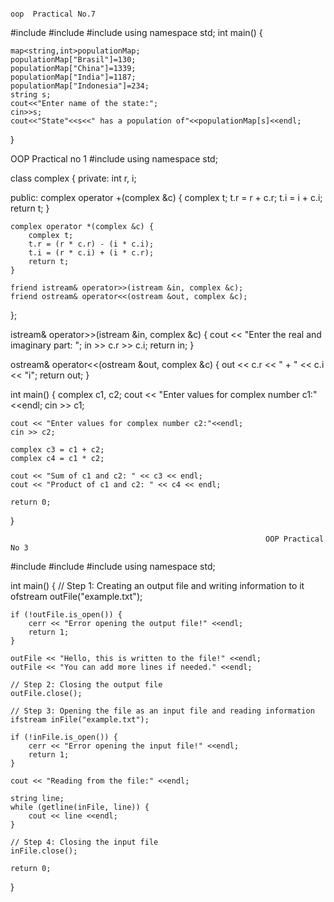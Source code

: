                                                                         oop  Practical No.7

	   

                                                                          
#include<map>
#include<iostream>
#include<string>
using namespace std;
int main()
{

	map<string,int>populationMap;
	populationMap["Brasil"]=130;
	populationMap["China"]=1339;
	populationMap["India"]=1187;
	populationMap["Indonesia"]=234;
	string s;
	cout<<"Enter name of the state:";
	cin>>s;
	cout<<"State"<<s<<" has a population of"<<populationMap[s]<<endl;
}

OOP Practical no 1
#include<iostream>
using namespace std;

class complex {
private:
    int r, i;

public:
    complex operator +(complex &c) {
        complex t;
        t.r = r + c.r;
        t.i = i + c.i;
        return t;
    }

    complex operator *(complex &c) {
        complex t;
        t.r = (r * c.r) - (i * c.i);
        t.i = (r * c.i) + (i * c.r);
        return t;
    }

    friend istream& operator>>(istream &in, complex &c);
    friend ostream& operator<<(ostream &out, complex &c);
};

istream& operator>>(istream &in, complex &c) {
    cout << "Enter the real and imaginary part: ";
    in >> c.r >> c.i;
    return in;
}

ostream& operator<<(ostream &out, complex &c) {
    out << c.r << " + " << c.i << "i";
    return out;
}

int main() {
    complex c1, c2;
    cout << "Enter values for complex number c1:"<<endl;
    cin >> c1;

    cout << "Enter values for complex number c2:"<<endl;
    cin >> c2;

    complex c3 = c1 + c2;
    complex c4 = c1 * c2;

    cout << "Sum of c1 and c2: " << c3 << endl;
    cout << "Product of c1 and c2: " << c4 << endl;

    return 0;
}




                                                             OOP Practical No 3

	    

                                                             
#include <iostream>
#include <fstream>
#include <string>
using namespace std;

int main() {
    // Step 1: Creating an output file and writing information to it
    ofstream outFile("example.txt");

    if (!outFile.is_open()) {
        cerr << "Error opening the output file!" <<endl;
        return 1;
    }

    outFile << "Hello, this is written to the file!" <<endl;
    outFile << "You can add more lines if needed." <<endl;

    // Step 2: Closing the output file
    outFile.close();

    // Step 3: Opening the file as an input file and reading information
    ifstream inFile("example.txt");

    if (!inFile.is_open()) {
        cerr << "Error opening the input file!" <<endl;
        return 1;
    }

    cout << "Reading from the file:" <<endl;

    string line;
    while (getline(inFile, line)) {
        cout << line <<endl;
    }

    // Step 4: Closing the input file
    inFile.close();

    return 0;
}
